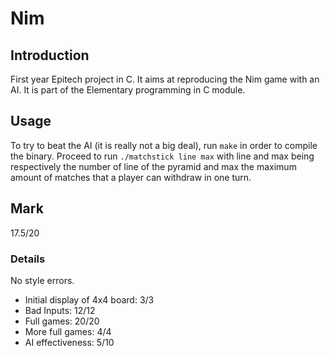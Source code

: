# Nim

## Introduction

First year Epitech project in C. It aims at reproducing the Nim game with an AI.
It is part of the Elementary programming in C module.

## Usage

To try to beat the AI (it is really not a big deal), run `make` in order to compile the binary. Proceed to run `./matchstick line max` with line and max being respectively the number of line of the pyramid and max the maximum amount of matches that a player can withdraw in one turn.

## Mark

17.5/20

### Details

No style errors.
- Initial display of 4x4 board: 3/3
- Bad Inputs: 12/12
- Full games: 20/20
- More full games: 4/4
- AI effectiveness: 5/10
